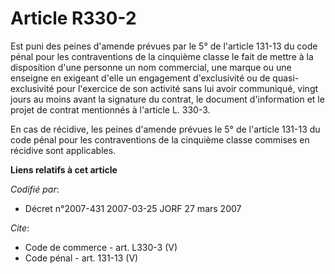 # Article R330-2

Est puni des peines d'amende prévues par le 5° de l'article 131-13 du code pénal pour les contraventions de la cinquième
classe le fait de mettre à la disposition d'une personne un nom commercial, une marque ou une enseigne en exigeant d'elle un
engagement d'exclusivité ou de quasi-exclusivité pour l'exercice de son activité sans lui avoir communiqué, vingt jours au
moins avant la signature du contrat, le document d'information et le projet de contrat mentionnés à l'article L. 330-3. 

En cas de récidive, les peines d'amende prévues le 5° de l'article 131-13 du code pénal pour les contraventions de la
cinquième classe commises en récidive sont applicables.

**Liens relatifs à cet article**

_Codifié par_:

  - Décret n°2007-431 2007-03-25 JORF 27 mars 2007

_Cite_:

  - Code de commerce - art. L330-3 (V)
  - Code pénal - art. 131-13 (V)
